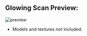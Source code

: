 ## Glowing Scan Preview:

![preview](https://user-images.githubusercontent.com/20238115/42321792-19ccb612-8028-11e8-885a-29005b1a59bf.gif)


* Models and textures not included.
